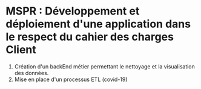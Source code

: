 # MSPR : Développement et déploiement d'une application dans le respect du cahier des charges Client

1. Création d'un backEnd métier permettant le nettoyage et la visualisation des données.
2. Mise en place d'un processus ETL (covid-19)
